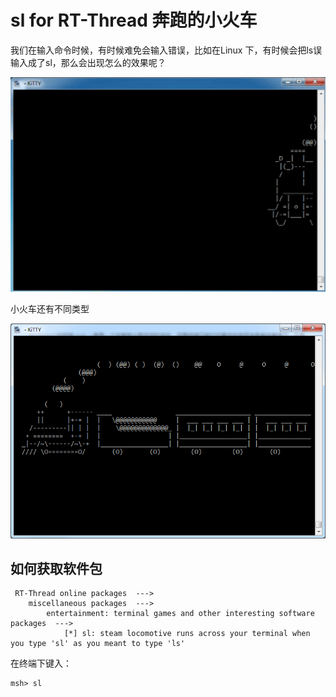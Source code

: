 # sl for RT-Thread 奔跑的小火车

我们在输入命令时候，有时候难免会输入错误，比如在Linux 下，有时候会把ls误输入成了sl，那么会出现怎么的效果呢？

![sl](sl1.gif)

小火车还有不同类型

![sl2](sl2.png)

## 如何获取软件包

```
 RT-Thread online packages  --->
    miscellaneous packages  --->
        entertainment: terminal games and other interesting software packages  --->
            [*] sl: steam locomotive runs across your terminal when you type 'sl' as you meant to type 'ls'
```

在终端下键入：

```shell
msh> sl
```

